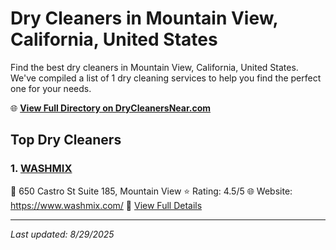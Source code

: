 # Dry Cleaners in Mountain View, California, United States

Find the best dry cleaners in Mountain View, California, United States. We've compiled a list of 1 dry cleaning services to help you find the perfect one for your needs.

🌐 **[View Full Directory on DryCleanersNear.com](https://drycleanersnear.com/city/US/California/Mountain%20View)**

## Top Dry Cleaners

### 1. [WASHMIX](https://drycleanersnear.com/dryCleaner/689d43d1756b71cad101f3dd/washmix)
📍 650 Castro St Suite 185, Mountain View
⭐ Rating: 4.5/5
🌐 Website: https://www.washmix.com/
🔗 [View Full Details](https://drycleanersnear.com/dryCleaner/689d43d1756b71cad101f3dd/washmix)


---

*Last updated: 8/29/2025*
